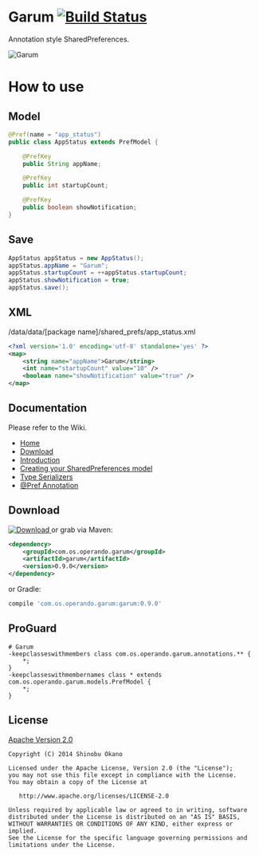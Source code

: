 # Garum [![Build Status](https://travis-ci.org/operando/Garum.svg?branch=master)](https://travis-ci.org/operando/Garum)

Annotation style SharedPreferences.

![Garum](image_garum.jpg)

# How to use

## Model

```java
@Pref(name = "app_status")
public class AppStatus extends PrefModel {

    @PrefKey
    public String appName;

    @PrefKey
    public int startupCount;

    @PrefKey
    public boolean showNotification;
}
```

## Save

```java
AppStatus appStatus = new AppStatus();
appStatus.appName = "Garum";
appStatus.startupCount = ++appStatus.startupCount;
appStatus.showNotification = true;
appStatus.save();
```

## XML

/data/data/[package name]/shared_prefs/app_status.xml

```xml
<?xml version='1.0' encoding='utf-8' standalone='yes' ?>
<map>
    <string name="appName">Garum</string>
    <int name="startupCount" value="10" />
    <boolean name="showNotification" value="true" />
</map>

```

## Documentation

Please refer to the Wiki.

* [Home](https://github.com/operando/Garum/wiki)
* [Download](https://github.com/operando/Garum/wiki/Download)
* [Introduction](https://github.com/operando/Garum/wiki/Introduction)
* [Creating your SharedPreferences model](https://github.com/operando/Garum/wiki/Creating-your-SharedPreferences-model)
* [Type Serializers](https://github.com/operando/Garum/wiki/Type-serializers)
* [@Pref Annotation](https://github.com/operando/Garum/wiki/@Pref-Annotation)

## Download

[ ![Download](https://api.bintray.com/packages/operandoos/maven/garum/images/download.svg) ](https://bintray.com/operandoos/maven/garum/_latestVersion) or grab via Maven:

```xml
<dependency>
    <groupId>com.os.operando.garum</groupId>
    <artifactId>garum</artifactId>
    <version>0.9.0</version>
</dependency>
```

or Gradle:

```groovy
compile 'com.os.operando.garum:garum:0.9.0'
```

## ProGuard

```
# Garum
-keepclasseswithmembers class com.os.operando.garum.annotations.** {
    *;
}
-keepclasseswithmembernames class * extends com.os.operando.garum.models.PrefModel {
    *;
}
```

## License

[Apache Version 2.0](http://www.apache.org/licenses/LICENSE-2.0.html)

    Copyright (C) 2014 Shinobu Okano

    Licensed under the Apache License, Version 2.0 (the "License");
    you may not use this file except in compliance with the License.
    You may obtain a copy of the License at

       http://www.apache.org/licenses/LICENSE-2.0

    Unless required by applicable law or agreed to in writing, software
    distributed under the License is distributed on an "AS IS" BASIS,
    WITHOUT WARRANTIES OR CONDITIONS OF ANY KIND, either express or implied.
    See the License for the specific language governing permissions and
    limitations under the License.
